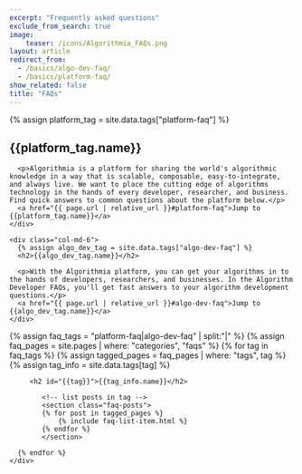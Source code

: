 ```yaml
---
excerpt: "Frequently asked questions"
exclude_from_search: true
image:
    teaser: /icons/Algorithmia_FAQs.png
layout: article
redirect_from:
  - /basics/algo-dev-faq/
  - /basics/platform-faq/
show_related: false
title: "FAQs"
---
```


<div id="faqs-index">
  <section class="row row-sm">
    <div class="col-md-6">
       <!-- Pulls from data/tags.yml to allow for data defined name attr -->
      {% assign platform_tag = site.data.tags["platform-faq"] %}
      <h2>{{platform_tag.name}}</h2>

      <p>Algorithmia is a platform for sharing the world's algorithmic knowledge in a way that is scalable, composable, easy-to-integrate, and always live. We want to place the cutting edge of algorithms technology in the hands of every developer, researcher, and business. Find quick answers to common questions about the platform below.</p>
      <a href="{{ page.url | relative_url }}#platform-faq">Jump to {{platform_tag.name}}</a>
    </div>

    <div class="col-md-6">
      {% assign algo_dev_tag = site.data.tags["algo-dev-faq"] %}
      <h2>{{algo_dev_tag.name}}</h2>

      <p>With the Algorithmia platform, you can get your algorithms in to the hands of developers, researchers, and businesses. In the Algorithm Developer FAQs, you'll get fast answers to your algorithm development questions.</p>
      <a href="{{ page.url | relative_url }}#algo-dev-faq">Jump to {{algo_dev_tag.name}}</a>
    </div>
  </section>

  <section class="row">
    <div class="col-md-12">
      {% assign faq_tags = "platform-faq|algo-dev-faq" | split:"|" %}
      {% assign faq_pages = site.pages | where: "categories", "faqs" %}
      {% for tag in faq_tags %}
        {% assign tagged_pages = faq_pages | where: "tags", tag %}
        {% assign tag_info = site.data.tags[tag] %}

      	 <h2 id="{{tag}}">{{tag_info.name}}</h2>

        	<!-- list posts in tag -->
        	<section class="faq-posts">
        	{% for post in tagged_pages %}
        		{% include faq-list-item.html %}
        	{% endfor %}
        	</section>

      {% endfor %}
    </div>
  </section>
</div>
